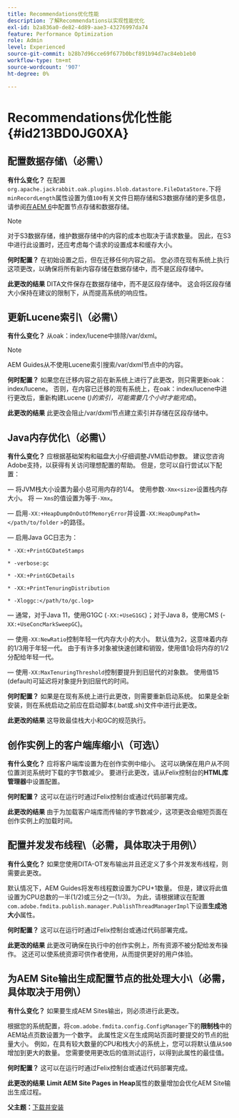 ```yaml
---
title: Recommendations优化性能
description: 了解Recommendations以实现性能优化
exl-id: b2a836a0-de82-4d89-aae3-43276997da74
feature: Performance Optimization
role: Admin
level: Experienced
source-git-commit: b28b7d96cce69f677b0bcf891b94d7ac84eb1eb0
workflow-type: tm+mt
source-wordcount: '907'
ht-degree: 0%

---
```


# Recommendations优化性能 {#id213BD0JG0XA}

## 配置数据存储\（必需\）

**有什么变化？**
在配置`org.apache.jackrabbit.oak.plugins.blob.datastore.FileDataStore.`下将`minRecordLength`属性设置为值`100`有关文件日期存储和S3数据存储的更多信息，请参阅[在AEM 6](https://helpx.adobe.com/experience-manager/6-5/sites/deploying/using/data-store-config.html)中配置节点存储和数据存储。

>[!NOTE]
>
> 对于S3数据存储，维护数据存储中的内容的成本也取决于请求数量。 因此，在S3中进行此设置时，还应考虑每个请求的设置成本和缓存大小。

**何时配置？**
在初始设置之后，但在迁移任何内容之前。 您必须在现有系统上执行这项更改，以确保将所有新内容存储在数据存储中，而不是区段存储中。

**此更改的结果**
DITA文件保存在数据存储中，而不是区段存储中。 这会将区段存储大小保持在建议的限制下，从而提高系统的响应性。

## 更新Lucene索引\（必需\）

**有什么变化？**
从oak：index/lucene中排除/var/dxml。

>[!NOTE]
>
> AEM Guides从不使用Lucene索引搜索/var/dxml节点中的内容。

**何时配置？**
如果您在迁移内容之前在新系统上进行了此更改，则只需更新oak：index/lucene。 否则，在内容已迁移的现有系统上，在oak：index/lucene中进行更改后，重新构建Lucene \(*)的索引，可能需要几个小时才能完成*\)。

**此更改的结果**
此更改会阻止/var/dxml节点建立索引并存储在区段存储中。

## Java内存优化\（必需\）

**有什么变化？**
应根据基础架构和磁盘大小仔细调整JVM启动参数。 建议您咨询Adobe支持，以获得有关访问理想配置的帮助。 但是，您可以自行尝试以下配置：

 — 将JVM栈大小设置为最小总可用内存的1/4。 使用参数`-Xmx<size>`设置栈内存大小。 将 — `Xms`的值设置为等于`-Xmx`。

 — 启用`-XX:+HeapDumpOnOutOfMemoryError`并设置`-XX:HeapDumpPath=</path/to/folder` `>`的路径。

 — 启用Java GC日志为：

`* -XX:+PrintGCDateStamps`

`* -verbose:gc`

`* -XX:+PrintGCDetails`

`* -XX:+PrintTenuringDistribution`

`* -Xloggc:</path/to/gc.log>`

 — 通常，对于Java 11，使用G1GC \(`-XX:+UseG1GC`\)；对于Java 8，使用CMS \(-`XX:+UseConcMarkSweepGC`\)。

 — 使用`-XX:NewRatio`控制年轻一代内存大小的大小。 默认值为2，这意味着内存的1/3用于年轻一代。 由于有许多对象被快速创建和销毁，使用值1会将内存的1/2分配给年轻一代。

 — 使用`-XX:MaxTenuringThreshold`控制要提升到旧层代的对象数。 使用值15 \(default\)可延迟将对象提升到旧层代的时间。

**何时配置？**
如果是在现有系统上进行此更改，则需要重新启动系统。 如果是全新安装，则在系统启动之前应在启动脚本\(.bat或.sh\)文件中进行此更改。

**此更改的结果**
这导致最佳栈大小和GC的规范执行。

## 创作实例上的客户端库缩小\（可选\）

**有什么变化？**
应将客户端库设置为在创作实例中缩小。 这可以确保在用户从不同位置浏览系统时下载的字节数减少。 要进行此更改，请从Felix控制台的&#x200B;**HTML库管理器**&#x200B;中设置配置。

**何时配置？**
这可以在运行时通过Felix控制台或通过代码部署完成。

**此更改的结果**
由于为加载客户端库而传输的字节数减少，这项更改会缩短页面在创作实例上的加载时间。

## 配置并发发布线程\（必需，具体取决于用例\）

**有什么变化？**
如果您使用DITA-OT发布输出并且还定义了多个并发发布线程，则需要此更改。

默认情况下，AEM Guides将发布线程数设置为CPU+1数量。 但是，建议将此值设置为CPU总数的一半\(1/2\)或三分之一\(1/3\)。 为此，请根据建议在配置`com.adobe.fmdita.publish.manager.PublishThreadManagerImpl`下设置&#x200B;**生成池大小**&#x200B;属性。

**何时配置？**
这可以在运行时通过Felix控制台或通过代码部署完成。

**此更改的结果**
此更改可确保在执行中的创作实例上，所有资源不被分配给发布操作。 这还可以使系统资源可供作者使用，从而提供更好的用户体验。

## 为AEM Site输出生成配置节点的批处理大小\（必需，具体取决于用例\）

**有什么变化？**
如果要生成AEM Sites输出，则必须进行此更改。

根据您的系统配置，将`com.adobe.fmdita.config.ConfigManager`下的&#x200B;**限制栈**&#x200B;中的AEM站点页数设置为一个数字。 此属性定义在生成网站页面时要提交的节点的批量大小。 例如，在具有较大数量的CPU和栈大小的系统上，您可以将默认值从`500`增加到更大的数量。 您需要使用更改后的值测试运行，以得到此属性的最佳值。

**何时配置？**
这可以在运行时通过Felix控制台或通过代码部署完成。

**此更改的结果**
**Limit AEM Site Pages in Heap**&#x200B;属性的数量增加会优化AEM Site输出生成过程。


**父主题：**&#x200B;[&#x200B;下载并安装](download-install.md)
